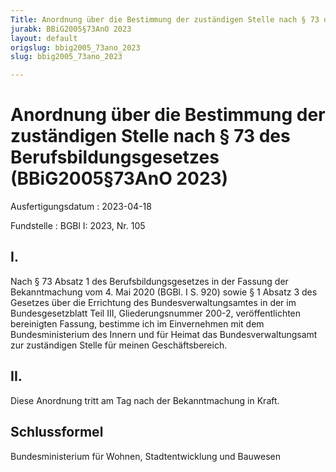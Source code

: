 ```yaml
---
Title: Anordnung über die Bestimmung der zuständigen Stelle nach § 73 des Berufsbildungsgesetzes
jurabk: BBiG2005§73AnO 2023
layout: default
origslug: bbig2005_73ano_2023
slug: bbig2005_73ano_2023

---
```


# Anordnung über die Bestimmung der zuständigen Stelle nach § 73 des Berufsbildungsgesetzes (BBiG2005§73AnO 2023)

Ausfertigungsdatum
:   2023-04-18

Fundstelle
:   BGBl I: 2023, Nr. 105


## I.

Nach § 73 Absatz 1 des Berufsbildungsgesetzes in der Fassung der
Bekanntmachung vom 4. Mai 2020 (BGBl. I S. 920) sowie § 1 Absatz 3 des
Gesetzes über die Errichtung des Bundesverwaltungsamtes in der im
Bundesgesetzblatt Teil III, Gliederungsnummer 200-2, veröffentlichten
bereinigten Fassung, bestimme ich im Einvernehmen mit dem
Bundesministerium des Innern und für Heimat das Bundesverwaltungsamt
zur zuständigen Stelle für meinen Geschäftsbereich.


## II.

Diese Anordnung tritt am Tag nach der Bekanntmachung in Kraft.


## Schlussformel

Bundesministerium für Wohnen, Stadtentwicklung und Bauwesen

